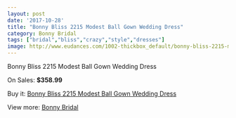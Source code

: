 ```yaml
---
layout: post
date: '2017-10-28'
title: "Bonny Bliss 2215 Modest Ball Gown Wedding Dress"
category: Bonny Bridal
tags: ["bridal","bliss","crazy","style","dresses"]
image: http://www.eudances.com/1002-thickbox_default/bonny-bliss-2215-modest-ball-gown-wedding-dress.jpg
---
```

Bonny Bliss 2215 Modest Ball Gown Wedding Dress

On Sales: **$358.99**
<a href="https://www.eudances.com/en/bonny-bridal/358-bonny-bliss-2215-modest-ball-gown-wedding-dress.html"><amp-img layout="responsive" width="600" height="600" src="//www.eudances.com/1002-thickbox_default/bonny-bliss-2215-modest-ball-gown-wedding-dress.jpg" alt="Bonny Bliss 2215 Modest Ball Gown Wedding Dress 0" /></a>
<a href="https://www.eudances.com/en/bonny-bridal/358-bonny-bliss-2215-modest-ball-gown-wedding-dress.html"><amp-img layout="responsive" width="600" height="600" src="//www.eudances.com/1003-thickbox_default/bonny-bliss-2215-modest-ball-gown-wedding-dress.jpg" alt="Bonny Bliss 2215 Modest Ball Gown Wedding Dress 1" /></a>

Buy it: [Bonny Bliss 2215 Modest Ball Gown Wedding Dress](https://www.eudances.com/en/bonny-bridal/358-bonny-bliss-2215-modest-ball-gown-wedding-dress.html "Bonny Bliss 2215 Modest Ball Gown Wedding Dress")

View more: [Bonny Bridal](https://www.eudances.com/en/3-bonny-bridal "Bonny Bridal")